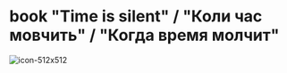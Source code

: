# book "Time is silent" / "Коли час мовчить" / "Когда время молчит"
![icon-512x512](https://github.com/user-attachments/assets/3d939605-f271-4c6d-953e-04bfe6e7ee47)
